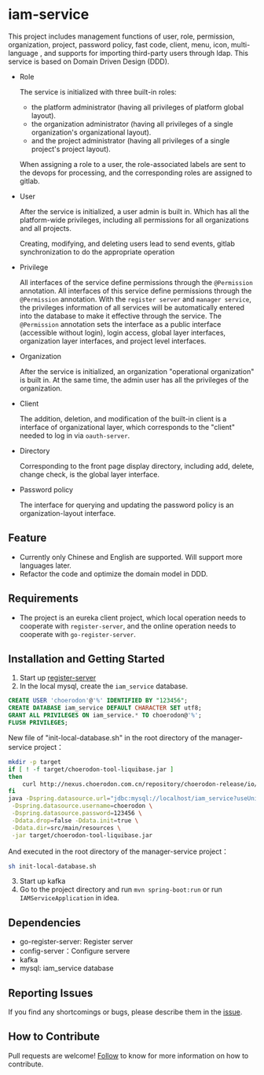 # iam-service
This project includes management functions of user, role, permission, organization, project, password policy, fast code, client, menu, icon, multi-language , and supports for importing third-party users through ldap. This service is based on Domain Driven Design (DDD).

- Role

  The service is initialized with three built-in roles: 
    - the platform administrator (having all privileges of platform global layout).
    - the organization administrator (having all privileges of  a single organization's organizational layout). 
    - and the project administrator (having all privileges of a single project's project layout).
   

    When assigning a role to a user, the role-associated labels are sent to the devops for processing, and the corresponding roles are assigned to gitlab.

- User

  After the service is initialized, a user admin is built in. Which has all the platform-wide privileges, including all permissions for all organizations and all projects.

    Creating, modifying, and deleting users lead to send events, gitlab synchronization to do the appropriate operation

- Privilege

  All interfaces of the service define permissions through the `@Permission` annotation. All interfaces of this service define permissions through the `@Permission` annotation. With the `register server` and `manager service`, the privileges information of all services will be automatically entered into the database to make it effective through the service. The `@Permission` annotation sets the interface as a public interface (accessible without login), login access, global layer interfaces, organization layer interfaces, and project level interfaces.

- Organization

  After the service is initialized, an organization "operational organization" is built in. At the same time, the admin user has all the privileges of the organization.

- Client
  
  The addition, deletion, and modification of the built-in client is a interface of organizational layer, which corresponds to the "client" needed to log in via `oauth-server`.

- Directory
  
  Corresponding to the front page display directory, including add, delete, change check, is the global layer interface.
  
- Password policy

  The interface for querying and updating the password policy is an organization-layout interface.

## Feature

- Currently only Chinese and English are supported. Will support more languages later.
- Refactor the code and optimize the domain model in DDD.

## Requirements

- The project is an eureka client project, which local operation needs to cooperate with `register-server`, and the online operation needs to cooperate with `go-register-server`.

## Installation and Getting Started

1. Start up [register-server](https://github.com/choerodon/eureka-server)
2. In the local mysql, create the `iam_service` database. 

```sql
CREATE USER 'choerodon'@'%' IDENTIFIED BY "123456";
CREATE DATABASE iam_service DEFAULT CHARACTER SET utf8;
GRANT ALL PRIVILEGES ON iam_service.* TO choerodon@'%';
FLUSH PRIVILEGES;
```
New file of "init-local-database.sh" in the root directory of the manager-service project：

```sh
mkdir -p target
if [ ! -f target/choerodon-tool-liquibase.jar ]
then
    curl http://nexus.choerodon.com.cn/repository/choerodon-release/io/choerodon/choerodon-tool-liquibase/0.5.0.RELEASE/choerodon-tool-liquibase-0.5.0.RELEASE.jar -o target/choerodon-tool-liquibase.jar
fi
java -Dspring.datasource.url="jdbc:mysql://localhost/iam_service?useUnicode=true&characterEncoding=utf-8&useSSL=false" \
 -Dspring.datasource.username=choerodon \
 -Dspring.datasource.password=123456 \
 -Ddata.drop=false -Ddata.init=true \
 -Ddata.dir=src/main/resources \
 -jar target/choerodon-tool-liquibase.jar
```

And executed in the root directory of the manager-service project：

```sh
sh init-local-database.sh
```

3. Start up kafka
4. Go to the project directory and run `mvn spring-boot:run` or run `IAMServiceApplication` in idea.

## Dependencies

- go-register-server: Register server
- config-server：Configure servere
- kafka
- mysql: iam_service database

## Reporting Issues

If you find any shortcomings or bugs, please describe them in the [issue](https://github.com/choerodon/choerodon/issues/new?template=issue_template.md).
    
## How to Contribute

Pull requests are welcome! [Follow](https://github.com/choerodon/choerodon/blob/master/CONTRIBUTING.md) to know for more information on how to contribute.


